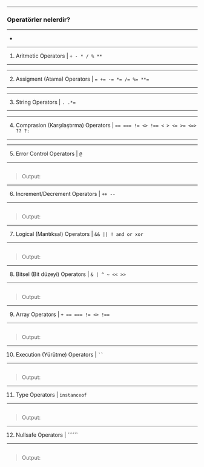 ***
### Operatörler nelerdir?
***
+

***
1. Aritmetic Operators | ```+ - * / % **```
***

***
2. Assigment (Atama) Operators | ```= += -= *= /= %= **=```
***

***
3. String Operators | ```. .*=```
***

***
4. Comprasion (Karşılaştırma) Operators | ```== === != <> !== < > <= >= <=> ?? ?:```
***

***
5. Error Control Operators | ```@```
***
~~~~~~~
~~~~~~~
> Output:

***
6. Increment/Decrement Operators | ```++ --```
***
~~~~~~~
~~~~~~~
> Output:

***
7. Logical (Mantıksal) Operators | ```&& || ! and or xor```
***
~~~~~~~
~~~~~~~
> Output:

***
8. Bitsel (Bit düzeyi) Operators | ```& | ^ ~ << >>```
***
~~~~~~~
~~~~~~~
> Output:

***
9. Array Operators | ```+ == === != <> !==```
***
~~~~~~~
~~~~~~~
> Output:

***
10. Execution (Yürütme) Operators | ``` `` ```
***
~~~~~~~
~~~~~~~
> Output:

***
11. Type Operators | ```instanceof```
***
~~~~~~~
~~~~~~~
> Output:

***
12. Nullsafe Operators | ``````
***
~~~~~~~
~~~~~~~
> Output:

